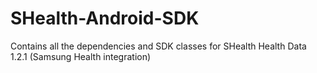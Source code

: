 # SHealth-Android-SDK
Contains all the dependencies and SDK classes for SHealth Health Data 1.2.1 (Samsung Health integration)

